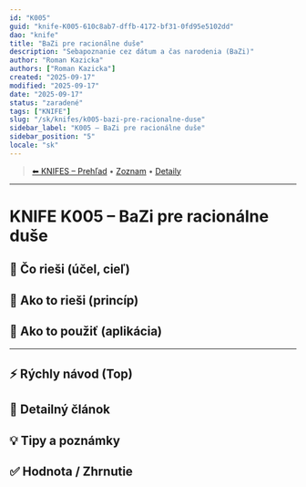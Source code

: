 ```yaml
---
id: "K005"
guid: "knife-K005-610c8ab7-dffb-4172-bf31-0fd95e5102dd"
dao: "knife"
title: "BaZi pre racionálne duše"
description: "Sebapoznanie cez dátum a čas narodenia (BaZi)"
author: "Roman Kazicka"
authors: ["Roman Kazicka"]
created: "2025-09-17"
modified: "2025-09-17"
date: "2025-09-17"
status: "zaradené"
tags: ["KNIFE"]
slug: "/sk/knifes/k005-bazi-pre-racionalne-duse"
sidebar_label: "K005 – BaZi pre racionálne duše"
sidebar_position: "5"
locale: "sk"
---
```

<!-- body:start -->

<!-- nav:knifes -->
> [⬅ KNIFES – Prehľad](../KNIFEsOverview.md) • [Zoznam](../KNIFE_Overview_List.md) • [Detaily](../KNIFE_Overview_Details.md)
---
# KNIFE K005 – BaZi pre racionálne duše

## 🎯 Čo rieši (účel, cieľ)

## 🧩 Ako to rieši (princíp)

## 🧪 Ako to použiť (aplikácia)

---

## ⚡ Rýchly návod (Top)

## 📜 Detailný článok

## 💡 Tipy a poznámky

## ✅ Hodnota / Zhrnutie
 